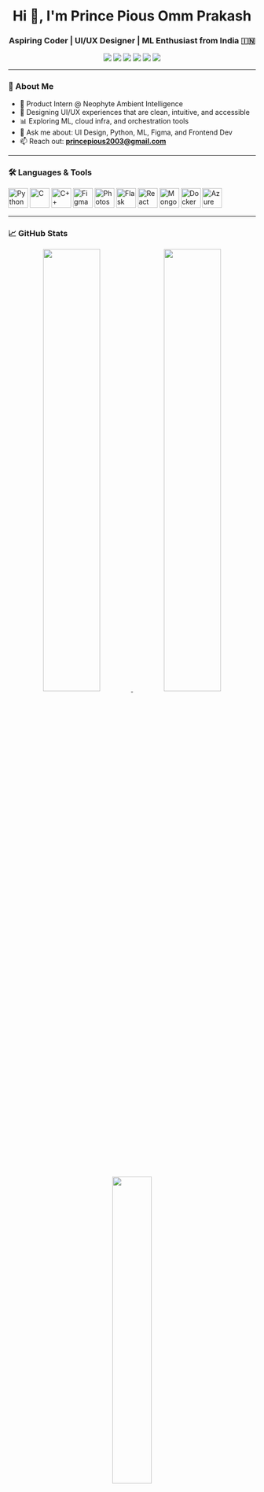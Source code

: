 <h1 align="center">Hi 👋, I'm Prince Pious Omm Prakash</h1>
<h3 align="center">Aspiring Coder | UI/UX Designer | ML Enthusiast from India 🇮🇳</h3>

<p align="center">
  <a href="mailto:princepious2003@gmail.com"><img src="https://img.shields.io/badge/Email-D14836?style=for-the-badge&logo=gmail&logoColor=white"/></a>
  <a href="https://www.linkedin.com/in/prince03" target="_blank"><img src="https://img.shields.io/badge/LinkedIn-blue?style=for-the-badge&logo=linkedin&logoColor=white"/></a>
  <a href="https://github.com/PrinceX04" target="_blank"><img src="https://img.shields.io/badge/GitHub-100000?style=for-the-badge&logo=github&logoColor=white"/></a>
  <a href="https://www.instagram.com/__prince.x__/" target="_blank"><img src="https://img.shields.io/badge/Instagram-E4405F?style=for-the-badge&logo=instagram&logoColor=white"/></a>
  <a href="https://www.behance.net/princeprakash9" target="_blank"><img src="https://img.shields.io/badge/Behance-0057FF?style=for-the-badge&logo=behance&logoColor=white"/></a>
  <a href="https://twitter.com/heyprince_" target="_blank"><img src="https://img.shields.io/badge/Twitter-1DA1F2?style=for-the-badge&logo=twitter&logoColor=white"/></a>
</p>

---

### 🧠 About Me

- 🔭 Product Intern @ Neophyte Ambient Intelligence  
- 🎨 Designing UI/UX experiences that are clean, intuitive, and accessible  
- 📊 Exploring ML, cloud infra, and orchestration tools  
- 💬 Ask me about: UI Design, Python, ML, Figma, and Frontend Dev  
- 📫 Reach out: **princepious2003@gmail.com**

---

### 🛠️ Languages & Tools

<p>
  <img src="https://cdn.jsdelivr.net/gh/devicons/devicon/icons/python/python-original.svg" width="40" height="40" alt="Python"/>
  <img src="https://cdn.jsdelivr.net/gh/devicons/devicon/icons/c/c-original.svg" width="40" height="40" alt="C"/>
  <img src="https://cdn.jsdelivr.net/gh/devicons/devicon/icons/cplusplus/cplusplus-original.svg" width="40" height="40" alt="C++"/>
  <img src="https://cdn.jsdelivr.net/gh/devicons/devicon/icons/figma/figma-original.svg" width="40" height="40" alt="Figma"/>
  <img src="https://cdn.jsdelivr.net/gh/devicons/devicon/icons/photoshop/photoshop-line.svg" width="40" height="40" alt="Photoshop"/>
  <img src="https://cdn.jsdelivr.net/gh/devicons/devicon/icons/flask/flask-original.svg" width="40" height="40" alt="Flask"/>
  <img src="https://cdn.jsdelivr.net/gh/devicons/devicon/icons/react/react-original.svg" width="40" height="40" alt="React"/>
  <img src="https://cdn.jsdelivr.net/gh/devicons/devicon/icons/mongodb/mongodb-original.svg" width="40" height="40" alt="MongoDB"/>
  <img src="https://cdn.jsdelivr.net/gh/devicons/devicon/icons/docker/docker-original.svg" width="40" height="40" alt="Docker"/>
  <img src="https://cdn.jsdelivr.net/gh/devicons/devicon/icons/azure/azure-original.svg" width="40" height="40" alt="Azure"/>
</p>

---

### 📈 GitHub Stats

<p align="center">
  <a href="https://github.com/PrinceX04">
    <img src="https://github-readme-stats.vercel.app/api?username=PrinceX04&show_icons=true&theme=gruvbox&hide_border=true&count_private=true&include_all_commits=true" width="48%" />
  </a>
  <a href="https://github.com/PrinceX04">
    <img src="https://github-readme-streak-stats.herokuapp.com/?user=PrinceX04&theme=gruvbox&hide_border=true" width="48%" />
  </a>
</p>

<p align="center">
  <img src="https://github-readme-stats.vercel.app/api/top-langs/?username=PrinceX04&layout=compact&theme=gruvbox&hide_border=true" width="40%" />
</p>

---

<p align="center">
  <img src="https://komarev.com/ghpvc/?username=PrinceX04&label=Profile%20views&color=brightgreen&style=flat" alt="profile views"/>
</p>
